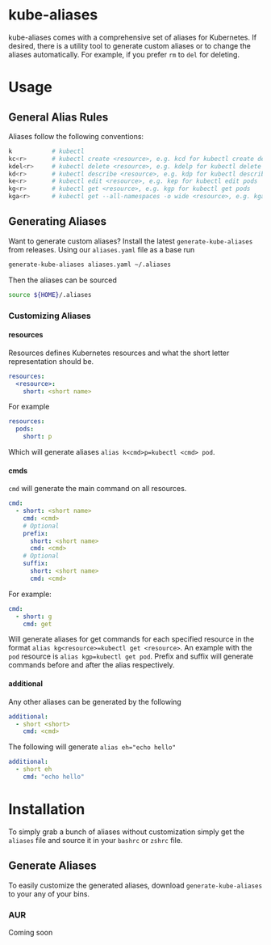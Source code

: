 # kube-aliases

kube-aliases comes with a comprehensive set of aliases for Kubernetes. If desired,
there is a utility tool to generate custom aliases or to change the aliases
automatically. For example, if you prefer `rm` to `del` for deleting.

# Usage

## General Alias Rules

Aliases follow the following conventions:

```bash
k           # kubectl
kc<r>       # kubectl create <resource>, e.g. kcd for kubectl create deployment
kdel<r>     # kubectl delete <resource>, e.g. kdelp for kubectl delete pods
kd<r>       # kubectl describe <resource>, e.g. kdp for kubectl describe pod
ke<r>       # kubectl edit <resource>, e.g. kep for kubectl edit pods
kg<r>       # kubectl get <resource>, e.g. kgp for kubectl get pods
kga<r>      # kubectl get --all-namespaces -o wide <resource>, e.g. kgap for kubectl --all-namespaces -o wide get pods
```

## Generating Aliases

Want to generate custom aliases? Install the latest `generate-kube-aliases`
from releases. Using our `aliases.yaml` file as a base run

```bash
generate-kube-aliases aliases.yaml ~/.aliases
```

Then the aliases can be sourced 
```bash
source ${HOME}/.aliases
```

### Customizing Aliases

#### resources

Resources defines Kubernetes resources and what the short letter representation
should be.

```yaml
resources:
  <resource>:
    short: <short name>
```

For example

```yaml
resources:
  pods:
    short: p
```

Which will generate aliases `alias k<cmd>p=kubectl <cmd> pod`.

####  cmds

`cmd` will generate the main command on all resources.

```yaml
cmd:
  - short: <short name>
    cmd: <cmd>
    # Optional
    prefix:
      short: <short name>
      cmd: <cmd>
    # Optional
    suffix:
      short: <short name>
      cmd: <cmd>
```

For example:

```yaml
cmd:
  - short: g
    cmd: get
```

Will generate aliases for get commands for each specified resource in the format `alias kg<resource>=kubectl get <resource>`.
An example with the `pod` resource is `alias kgp=kubectl get pod`.
Prefix and suffix will generate commands before and after the alias respectively.



#### additional

Any other aliases can be generated by the following

```yaml
additional:
  - short <short>
    cmd: <cmd>
```

The following will generate `alias eh="echo hello"`

```yaml
additional:
  - short eh
    cmd: "echo hello"
```

# Installation

To simply grab a bunch of aliases without customization simply get the
`aliases` file and source it in your `bashrc` or `zshrc` file.

## Generate Aliases

To easily customize the generated aliases, download `generate-kube-aliases` to
your any of your bins.

### AUR

Coming soon

